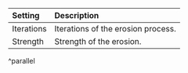 | Setting        | Description                        |
| :------------- | :--------------------------------- |
| Iterations | Iterations of the erosion process. |
| Strength   | Strength of the erosion.           |
^parallel